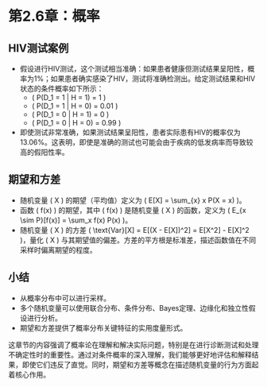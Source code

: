 # 第2.6章：概率

## HIV测试案例
- 假设进行HIV测试，这个测试相当准确：如果患者健康但测试结果呈阳性，概率为1%；如果患者确实感染了HIV，测试将准确检测出。给定测试结果和HIV状态的条件概率如下所示：
  - \( P(D_1 = 1 | H = 1) = 1 \)
  - \( P(D_1 = 1 | H = 0) = 0.01 \)
  - \( P(D_1 = 0 | H = 1) = 0 \)
  - \( P(D_1 = 0 | H = 0) = 0.99 \)
- 即使测试非常准确，如果测试结果呈阳性，患者实际患有HIV的概率仅为13.06%。这表明，即使是准确的测试也可能会由于疾病的低发病率而导致较高的假阳性率。

## 期望和方差
- 随机变量 \( X \) 的期望（平均值）定义为 \( E[X] = \sum_{x} x P(X = x) \)。
- 函数 \( f(x) \) 的期望，其中 \( f(x) \) 是随机变量 \( X \) 的函数，定义为 \( E_{x \sim P}[f(x)] = \sum_x f(x) P(x) \)。
- 随机变量 \( X \) 的方差 \( \text{Var}[X] = E[(X - E[X])^2] = E[X^2] - E[X]^2 \)，量化 \( X \) 与其期望值的偏差。方差的平方根是标准差，描述函数值在不同采样时偏离期望的程度。

## 小结
- 从概率分布中可以进行采样。
- 多个随机变量可以使用联合分布、条件分布、Bayes定理、边缘化和独立性假设进行分析。
- 期望和方差提供了概率分布关键特征的实用度量形式。

这章节的内容强调了概率论在理解和解决实际问题，特别是在进行诊断测试和处理不确定性时的重要性。通过对条件概率的深入理解，我们能够更好地评估和解释结果，即使它们违反了直觉。同时，期望和方差等概念在描述随机变量的行为方面起着核心作用。